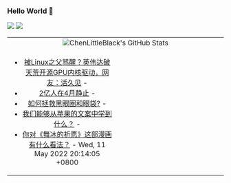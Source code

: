 ### Hello World 👋

[![](https://img.shields.io/badge/@ChenLittleBlack-1a6c81?style=flat&logo=java&logoColor=1a6c81&label=Java&colorA=ffffff)](https://www.java.com/)
[![](https://img.shields.io/badge/@ChenLittleBlack-41b883?style=flat&logo=vuedotjs&logoColor=41b883&label=Vue&colorA=ffffff)](https://cn.vuejs.org/)

<table>
<tr>
<td colspan="2" style="text-align: center;">
<img alt="ChenLittleBlack's GitHub Stats" src="https://github-readme-stats.vercel.app/api?username=ChenLittleBlack&show_icons=true&icon_color=CE1D2D&text_color=718096&bg_color=ffffff&hide_title=true" />
</td>
</tr>
<tr>
<td align="center" valign="middle">

<!-- START_SECTION:blog -->
* <a href='http://zhuanlan.zhihu.com/p/513210646?utm_campaign=rss&utm_medium=rss&utm_source=rss&utm_content=title' target='_blank'>被Linux之父骂醒？英伟达破天荒开源GPU内核驱动，网友：活久见</a> - 
* <a href='http://zhuanlan.zhihu.com/p/513344126?utm_campaign=rss&utm_medium=rss&utm_source=rss&utm_content=title' target='_blank'>2亿人在4月静止</a> - 
* <a href='http://www.zhihu.com/question/526252172/answer/2481715128?utm_campaign=rss&utm_medium=rss&utm_source=rss&utm_content=title' target='_blank'>如何拯救黑眼圈和眼袋?</a> - 
* <a href='http://zhuanlan.zhihu.com/p/25744274?utm_campaign=rss&utm_medium=rss&utm_source=rss&utm_content=title' target='_blank'>我们能够从苹果的文案中学到什么？</a> - 
* <a href='http://www.zhihu.com/question/516614137/answer/2475074059?utm_campaign=rss&utm_medium=rss&utm_source=rss&utm_content=title' target='_blank'>你对《舞冰的祈愿》这部漫画有什么看法？</a> - Wed, 11 May 2022 20:14:05 +0800
<!-- END_SECTION:blog -->

</td>
<td valign="middle" width="50%">

<!-- START_SECTION:douban -->

<!-- END_SECTION:douban -->

</td>
</tr>
</table>
